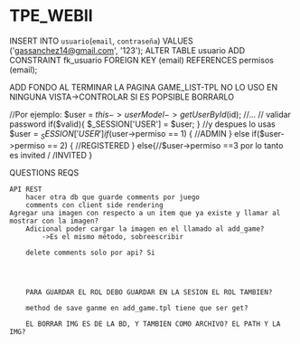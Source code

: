 # TPE_WEBII

INSERT INTO `usuario`(`email`, `contraseña`) VALUES ('gassanchez14@gmail.com', '123');
ALTER TABLE usuario ADD CONSTRAINT fk_usuario FOREIGN KEY (email) REFERENCES permisos (email);

ADD FONDO AL TERMINAR LA PAGINA
GAME_LIST-TPL NO LO USO EN NINGUNA VISTA->CONTROLAR SI ES POPSIBLE BORRARLO



//Por ejemplo:
$user = $this->userModel->getUserById($id);
//... // validar password
if($valid){
  $_SESSION['USER'] = $user;
}
//y despues lo usas
$user = $_SESSION['USER']
if($user->permiso == 1) {
 //ADMIN
}
else if($user->permiso == 2) {
 //REGISTERED
}
else{//$user->permiso ==3 por lo tanto es invited
 / /INVITED
}

QUESTIONS
REQS

	API REST
		hacer otra db que guarde comments por juego
		comments con client side rendering	
	Agregar una imagen con respecto a un item que ya existe y llamar al mostrar con la imagen? 
		Adicional poder cargar la imagen en el llamado al add_game?
			->Es el mismo método, sobreescribir

		delete comments solo por api? Si




		PARA GUARDAR EL ROL DEBO GUARDAR EN LA SESION EL ROL TAMBIEN?

		method de save ganme en add_game.tpl tiene que ser get?

		EL BORRAR IMG ES DE LA BD, Y TAMBIEN COMO ARCHIVO? EL PATH Y LA IMG?